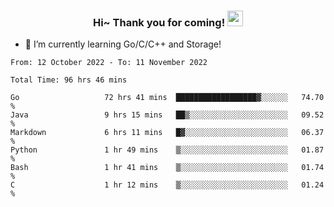 <h3 align="center">
    Hi~ Thank you for coming!
    <img src="https://media.giphy.com/media/hvRJCLFzcasrR4ia7z/giphy.gif" width="25px">
</h3>

<!--
**pineapple-man/pineapple-man** is a ✨ _special_ ✨ repository because its `README.md` (this file) appears on your GitHub profile.

Here are some ideas to get you started:
- 🔭 I’m currently working on ...
- 🤔 I’m looking for help with ...
- 💬 Ask me about ...
- 📫 How to reach me: ...
- 😄 Pronouns: ...
- ⚡ Fun fact: 
- 👯 I’m looking to collaborate on kubernetes
-->
- 🌱 I’m currently learning Go/C/C++ and Storage!

<!--START_SECTION:waka-->

```text
From: 12 October 2022 - To: 11 November 2022

Total Time: 96 hrs 46 mins

Go                   72 hrs 41 mins  ██████████████████▓░░░░░░   74.70 %
Java                 9 hrs 15 mins   ██▒░░░░░░░░░░░░░░░░░░░░░░   09.52 %
Markdown             6 hrs 11 mins   █▓░░░░░░░░░░░░░░░░░░░░░░░   06.37 %
Python               1 hr 49 mins    ▒░░░░░░░░░░░░░░░░░░░░░░░░   01.87 %
Bash                 1 hr 41 mins    ▒░░░░░░░░░░░░░░░░░░░░░░░░   01.74 %
C                    1 hr 12 mins    ▒░░░░░░░░░░░░░░░░░░░░░░░░   01.24 %
```

<!--END_SECTION:waka-->
